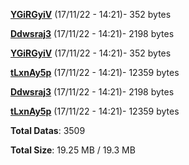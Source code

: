 [**YGiRGyiV**](/data/YGiRGyiV.txt) (17/11/22 - 14:21)- 352 bytes

[**Ddwsraj3**](/data/Ddwsraj3.txt) (17/11/22 - 14:21)- 2198 bytes

[**YGiRGyiV**](/data/YGiRGyiV.txt) (17/11/22 - 14:21)- 352 bytes

[**tLxnAy5p**](/data/tLxnAy5p.txt) (17/11/22 - 14:21)- 12359 bytes

[**Ddwsraj3**](/data/Ddwsraj3.txt) (17/11/22 - 14:21)- 2198 bytes

[**tLxnAy5p**](/data/tLxnAy5p.txt) (17/11/22 - 14:21)- 12359 bytes

**Total Datas**: 3509

**Total Size**: 19.25 MB / 19.3 MB